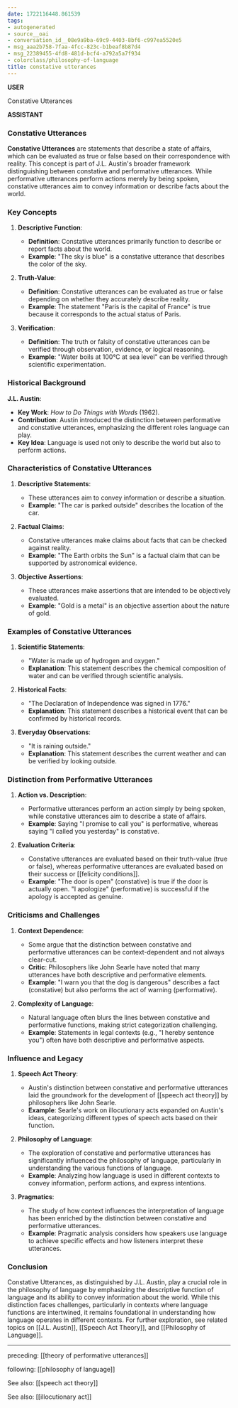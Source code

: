 ```yaml
---
date: 1722116448.861539
tags:
- autogenerated
- source__oai
- conversation_id__08e9a9ba-69c9-4403-8bf6-c997ea5520e5
- msg_aaa2b758-7faa-4fcc-823c-b1beaf8b87d4
- msg_22389455-4fd8-481d-bcf4-a792a5a7f934
- colorclass/philosophy-of-language
title: constative utterances
---
```


**USER**

Constative Utterances


**ASSISTANT**

### Constative Utterances

**Constative Utterances** are statements that describe a state of affairs, which can be evaluated as true or false based on their correspondence with reality. This concept is part of J.L. Austin's broader framework distinguishing between constative and performative utterances. While performative utterances perform actions merely by being spoken, constative utterances aim to convey information or describe facts about the world.

### Key Concepts

1. **Descriptive Function**:
   - **Definition**: Constative utterances primarily function to describe or report facts about the world.
   - **Example**: "The sky is blue" is a constative utterance that describes the color of the sky.

2. **Truth-Value**:
   - **Definition**: Constative utterances can be evaluated as true or false depending on whether they accurately describe reality.
   - **Example**: The statement "Paris is the capital of France" is true because it corresponds to the actual status of Paris.

3. **Verification**:
   - **Definition**: The truth or falsity of constative utterances can be verified through observation, evidence, or logical reasoning.
   - **Example**: "Water boils at 100°C at sea level" can be verified through scientific experimentation.

### Historical Background

**J.L. Austin**:
- **Key Work**: *How to Do Things with Words* (1962).
- **Contribution**: Austin introduced the distinction between performative and constative utterances, emphasizing the different roles language can play.
- **Key Idea**: Language is used not only to describe the world but also to perform actions.

### Characteristics of Constative Utterances

1. **Descriptive Statements**:
   - These utterances aim to convey information or describe a situation.
   - **Example**: "The car is parked outside" describes the location of the car.

2. **Factual Claims**:
   - Constative utterances make claims about facts that can be checked against reality.
   - **Example**: "The Earth orbits the Sun" is a factual claim that can be supported by astronomical evidence.

3. **Objective Assertions**:
   - These utterances make assertions that are intended to be objectively evaluated.
   - **Example**: "Gold is a metal" is an objective assertion about the nature of gold.

### Examples of Constative Utterances

1. **Scientific Statements**:
   - "Water is made up of hydrogen and oxygen."
   - **Explanation**: This statement describes the chemical composition of water and can be verified through scientific analysis.

2. **Historical Facts**:
   - "The Declaration of Independence was signed in 1776."
   - **Explanation**: This statement describes a historical event that can be confirmed by historical records.

3. **Everyday Observations**:
   - "It is raining outside."
   - **Explanation**: This statement describes the current weather and can be verified by looking outside.

### Distinction from Performative Utterances

1. **Action vs. Description**:
   - Performative utterances perform an action simply by being spoken, while constative utterances aim to describe a state of affairs.
   - **Example**: Saying "I promise to call you" is performative, whereas saying "I called you yesterday" is constative.

2. **Evaluation Criteria**:
   - Constative utterances are evaluated based on their truth-value (true or false), whereas performative utterances are evaluated based on their success or [[felicity conditions]].
   - **Example**: "The door is open" (constative) is true if the door is actually open. "I apologize" (performative) is successful if the apology is accepted as genuine.

### Criticisms and Challenges

1. **Context Dependence**:
   - Some argue that the distinction between constative and performative utterances can be context-dependent and not always clear-cut.
   - **Critic**: Philosophers like John Searle have noted that many utterances have both descriptive and performative elements.
   - **Example**: "I warn you that the dog is dangerous" describes a fact (constative) but also performs the act of warning (performative).

2. **Complexity of Language**:
   - Natural language often blurs the lines between constative and performative functions, making strict categorization challenging.
   - **Example**: Statements in legal contexts (e.g., "I hereby sentence you") often have both descriptive and performative aspects.

### Influence and Legacy

1. **Speech Act Theory**:
   - Austin's distinction between constative and performative utterances laid the groundwork for the development of [[speech act theory]] by philosophers like John Searle.
   - **Example**: Searle's work on illocutionary acts expanded on Austin's ideas, categorizing different types of speech acts based on their function.

2. **Philosophy of Language**:
   - The exploration of constative and performative utterances has significantly influenced the philosophy of language, particularly in understanding the various functions of language.
   - **Example**: Analyzing how language is used in different contexts to convey information, perform actions, and express intentions.

3. **Pragmatics**:
   - The study of how context influences the interpretation of language has been enriched by the distinction between constative and performative utterances.
   - **Example**: Pragmatic analysis considers how speakers use language to achieve specific effects and how listeners interpret these utterances.

### Conclusion

Constative Utterances, as distinguished by J.L. Austin, play a crucial role in the philosophy of language by emphasizing the descriptive function of language and its ability to convey information about the world. While this distinction faces challenges, particularly in contexts where language functions are intertwined, it remains foundational in understanding how language operates in different contexts. For further exploration, see related topics on [[J.L. Austin]], [[Speech Act Theory]], and [[Philosophy of Language]].


---

preceding: [[theory of performative utterances]]  


following: [[philosophy of language]]

See also: [[speech act theory]]


See also: [[illocutionary act]]